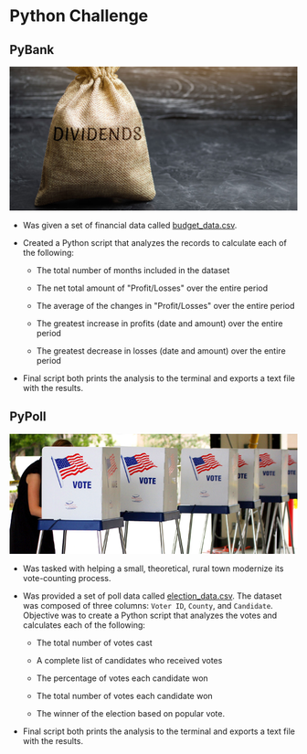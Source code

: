# Python Challenge

## PyBank

![Revenue](Images/dividends.png)

* Was given a set of financial data called [budget_data.csv](PyBank/Resources/budget_data.csv). 

* Created a Python script that analyzes the records to calculate each of the following:

  * The total number of months included in the dataset

  * The net total amount of "Profit/Losses" over the entire period

  * The average of the changes in "Profit/Losses" over the entire period

  * The greatest increase in profits (date and amount) over the entire period

  * The greatest decrease in losses (date and amount) over the entire period

* Final script both prints the analysis to the terminal and exports a text file with the results.

## PyPoll

![Vote-Counting](Images/voter_buttons_polling_place.png)

* Was tasked with helping a small, theoretical, rural town modernize its vote-counting process.

* Was provided a set of poll data called [election_data.csv](PyPoll/Resources/election_data.csv). The dataset was composed of three columns: `Voter ID`, `County`, and `Candidate`. Objective was to create a Python script that analyzes the votes and calculates each of the following:

  * The total number of votes cast

  * A complete list of candidates who received votes

  * The percentage of votes each candidate won

  * The total number of votes each candidate won

  * The winner of the election based on popular vote.

* Final script both prints the analysis to the terminal and exports a text file with the results.